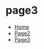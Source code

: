 <h1>page3 </h1>
 

<ul class="breadcrumb">
  <li><a href="#">Home</a></li>
  <li><a href="#">Page2</a></li>
  <li><a href="#">Page3</a></li>
</ul>
